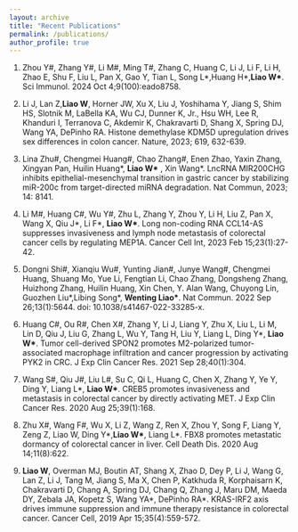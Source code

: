 ```yaml
---
layout: archive
title: "Recent Publications"
permalink: /publications/
author_profile: true
---
```




1.	Zhou Y#, Zhang Y#, Li M#, Ming T#, Zhang C, Huang C, Li J, Li F, Li H, Zhao E, Shu F, Liu L, Pan X, Gao Y, Tian L, Song L*,Huang H*,<strong>Liao W*</strong>. Sci Immunol. 2024 Oct 4;9(100):eado8758.


2. Li J, Lan Z,<strong>Liao W</strong>, Horner JW, Xu X, Liu J, Yoshihama Y, Jiang S, Shim HS, Slotnik M, LaBella KA, Wu CJ, Dunner K, Jr., Hsu WH, Lee R, Khanduri I, Terranova C, Akdemir K, Chakravarti D, Shang X, Spring DJ, Wang YA, DePinho RA. Histone demethylase KDM5D upregulation drives sex differences in colon cancer. Nature, 2023; 619, 632-639.


3. Lina Zhu#, Chengmei Huang#, Chao Zhang#, Enen Zhao, Yaxin Zhang, Xingyan Pan, Huilin Huang*, <strong>Liao W*</strong> , Xin Wang*. LncRNA MIR200CHG inhibits epithelial-mesenchymal transition in gastric cancer by stabilizing miR-200c from target-directed miRNA degradation. Nat Commun, 2023; 14: 8141.


4. Li M#, Huang C#, Wu Y#, Zhu L, Zhang Y, Zhou Y, Li H, Liu Z, Pan X, Wang X, Qiu J*, Li F*, <strong>Liao W*</strong>. Long non-coding RNA CCL14-AS suppresses invasiveness and lymph node metastasis of colorectal cancer cells by regulating MEP1A. Cancer Cell Int, 2023 Feb 15;23(1):27-42.



5. Dongni Shi#, Xianqiu Wu#, Yunting Jian#, Junye Wang#, Chengmei Huang, Shuang Mo, Yue Li, Fengtian Li, Chao Zhang, Dongsheng Zhang, Huizhong Zhang, Huilin Huang, Xin Chen, Y. Alan Wang, Chuyong Lin, Guozhen Liu*,Libing Song*, <strong>Wenting Liao*</strong>. Nat Commun. 2022 Sep 26;13(1):5644. doi: 10.1038/s41467-022-33285-x.


6. Huang C#, Ou R#, Chen X#, Zhang Y, Li J, Liang Y, Zhu X, Liu L, Li M, Lin D, Qiu J, Liu G, Zhang L, Wu Y, Tang H, Liu Y, Liang L, Ding Y*, <strong>Liao W*</strong>. Tumor cell-derived SPON2 promotes M2-polarized tumor-associated macrophage infiltration and cancer progression by activating PYK2 in CRC. J Exp Clin Cancer Res. 2021 Sep 28;40(1):304.


7. Wang S#, Qiu J#, Liu L#, Su C, Qi L, Huang C, Chen X, Zhang Y, Ye Y, Ding Y, Liang L*, <strong>Liao W*</strong>. CREB5 promotes invasiveness and metastasis in colorectal cancer by directly activating MET. J Exp Clin Cancer Res. 2020 Aug 25;39(1):168.


8. Zhu X#, Wang F#, Wu X, Li Z, Wang Z, Ren X, Zhou Y, Song F, Liang Y, Zeng Z, Liao W, Ding Y*,<strong>Liao W*</strong>, 
 Liang L*. FBX8 promotes metastatic dormancy of colorectal cancer in liver. Cell Death Dis. 2020 Aug 14;11(8):622.


9. <strong>Liao W</strong>, Overman MJ, Boutin AT, Shang X, Zhao D, Dey P, Li J, Wang G, Lan Z, Li J, Tang M, Jiang S, Ma X, Chen P, Katkhuda R, Korphaisarn K, Chakravarti D, Chang A, Spring DJ, Chang Q, Zhang J, Maru DM, Maeda DY, Zebala JA, Kopetz S, Wang YA*, DePinho RA*. KRAS-IRF2 axis drives immune suppression and immune therapy resistance in colorectal cancer. Cancer Cell, 2019 Apr 15;35(4):559-572.



